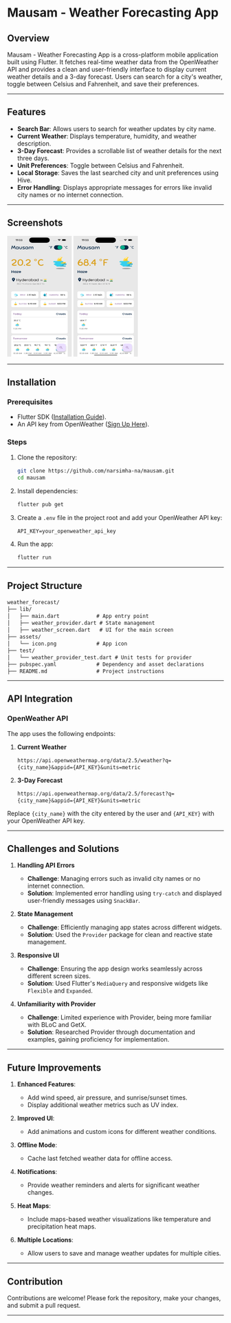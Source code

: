 # Mausam - Weather Forecasting App

## Overview
Mausam - Weather Forecasting App is a cross-platform mobile application built using Flutter. It fetches real-time weather data from the OpenWeather API and provides a clean and user-friendly interface to display current weather details and a 3-day forecast. Users can search for a city's weather, toggle between Celsius and Fahrenheit, and save their preferences.

---

## Features

- **Search Bar**: Allows users to search for weather updates by city name.
- **Current Weather**: Displays temperature, humidity, and weather description.
- **3-Day Forecast**: Provides a scrollable list of weather details for the next three days.
- **Unit Preferences**: Toggle between Celsius and Fahrenheit.
- **Local Storage**: Saves the last searched city and unit preferences using Hive.
- **Error Handling**: Displays appropriate messages for errors like invalid city names or no internet connection.

---

## Screenshots
<img src="https://github.com/narsimha-na/mausam/blob/main/sc2.png" width="150" height="280">

<img src="https://github.com/narsimha-na/mausam/blob/main/sc1.png" width="150" height="280">

---

## Installation

### Prerequisites
- Flutter SDK ([Installation Guide](https://flutter.dev/docs/get-started/install)).
- An API key from OpenWeather ([Sign Up Here](https://openweathermap.org/api)).

### Steps
1. Clone the repository:
   ```bash
   git clone https://github.com/narsimha-na/mausam.git
   cd mausam
   ```
2. Install dependencies:
   ```bash
   flutter pub get
   ```
3. Create a `.env` file in the project root and add your OpenWeather API key:
   ```
   API_KEY=your_openweather_api_key
   ```
4. Run the app:
   ```bash
   flutter run
   ```

---

## Project Structure
```
weather_forecast/
├── lib/
│   ├── main.dart            # App entry point
│   ├── weather_provider.dart # State management
│   ├── weather_screen.dart   # UI for the main screen
├── assets/
│   └── icon.png             # App icon
├── test/
│   └── weather_provider_test.dart # Unit tests for provider
├── pubspec.yaml             # Dependency and asset declarations
├── README.md                # Project instructions
```

---

## API Integration

### OpenWeather API
The app uses the following endpoints:

1. **Current Weather**
   ```
   https://api.openweathermap.org/data/2.5/weather?q={city_name}&appid={API_KEY}&units=metric
   ```

2. **3-Day Forecast**
   ```
   https://api.openweathermap.org/data/2.5/forecast?q={city_name}&appid={API_KEY}&units=metric
   ```

Replace `{city_name}` with the city entered by the user and `{API_KEY}` with your OpenWeather API key.

---

## Challenges and Solutions

1. **Handling API Errors**
   - **Challenge**: Managing errors such as invalid city names or no internet connection.
   - **Solution**: Implemented error handling using `try-catch` and displayed user-friendly messages using `SnackBar`.

2. **State Management**
   - **Challenge**: Efficiently managing app states across different widgets.
   - **Solution**: Used the `Provider` package for clean and reactive state management.

3. **Responsive UI**
   - **Challenge**: Ensuring the app design works seamlessly across different screen sizes.
   - **Solution**: Used Flutter's `MediaQuery` and responsive widgets like `Flexible` and `Expanded`.

4. **Unfamiliarity with Provider**
   - **Challenge**: Limited experience with Provider, being more familiar with BLoC and GetX.
   - **Solution**: Researched Provider through documentation and examples, gaining proficiency for implementation.

---

## Future Improvements

1. **Enhanced Features**:
   - Add wind speed, air pressure, and sunrise/sunset times.
   - Display additional weather metrics such as UV index.

2. **Improved UI**:
   - Add animations and custom icons for different weather conditions.

3. **Offline Mode**:
   - Cache last fetched weather data for offline access.

4. **Notifications**:
   - Provide weather reminders and alerts for significant weather changes.

5. **Heat Maps**:
   - Include maps-based weather visualizations like temperature and precipitation heat maps.

6. **Multiple Locations**:
   - Allow users to save and manage weather updates for multiple cities.

---

## Contribution

Contributions are welcome! Please fork the repository, make your changes, and submit a pull request.

---
